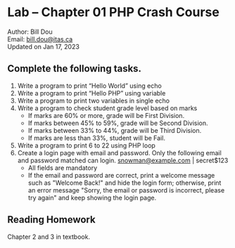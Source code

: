 # Lab – Chapter 01 PHP Crash Course

Author: Bill Dou \
Email: bill.dou@itas.ca \
Updated on Jan 17, 2023

## Complete the following tasks.

1. Write a program to print “Hello World” using echo
2. Write a program to print “Hello PHP” using variable
3. Write a program to print two variables in single echo
4. Write a program to check student grade level based on marks
    - If marks are 60% or more, grade will be First Division.
    - If marks between 45% to 59%, grade will be Second Division.
    - If marks between 33% to 44%, grade will be Third Division.
    - If marks are less than 33%, student will be Fail.
5. Write a program to print 6 to 22 using PHP loop
6. Create a login page with email and password. Only the following email and password matched can login.
    snowman@example.com | secret$123
    - All fields are mandatory
    - If the email and password are correct, print a welcome message such as "Welcome Back!" and hide the login form; otherwise, print an error message "Sorry, the email or password is incorrect, please try again" and keep showing the login page.

## Reading Homework
Chapter 2 and 3 in textbook.

